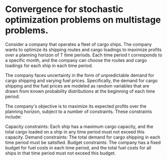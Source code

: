 # Convergence for stochastic optimization problems on multistage problems.

Consider a company that operates a fleet of cargo ships. The company wants to optimize its shipping routes and cargo loadings to maximize profits over a planning horizon of T time periods. Each time period t corresponds to a specific month, and the company can choose the routes and cargo loadings for each ship in each time period.

The company faces uncertainty in the form of unpredictable demand for cargo shipping and varying fuel prices. Specifically, the demand for cargo shipping and the fuel prices are modeled as random variables that are drawn from known probability distributions at the beginning of each time period.

The company's objective is to maximize its expected profits over the planning horizon, subject to a number of constraints. These constraints include:

Capacity constraints: Each ship has a maximum cargo capacity, and the total cargo loaded on a ship in any time period must not exceed this capacity.
Demand constraints: The total demand for cargo shipping in each time period must be satisfied.
Budget constraints: The company has a fixed budget for fuel costs in each time period, and the total fuel costs for all ships in that time period must not exceed this budget.
